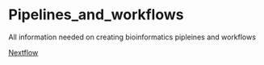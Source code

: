 # Pipelines_and_workflows
All information needed on creating bioinformatics pipleines and workflows

[Nextflow](https://www.nextflow.io/docs/latest/index.html)
